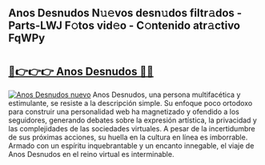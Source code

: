 ## Anos Desnudos N𝚞𝚎vos desn𝚞dos filtr𝚊dos - Parts-LWJ F𝚘tos vid𝚎o - C𝚘ntenido atr𝚊ctivo FqWPy

# <h2><a href="http://mb5im1.tromn.icu/?c=Anos+Desnudos">🔗👉👉👉 Anos Desnudos 🔗🔗</a></h2>

[![Anos Desnudos nuevo](https://i.imgur.com/pEAQMta.gif)](http://mb5im1.tromn.icu/?c=Anos+Desnudos)
Anos Desnudos, una persona multifacética y estimulante, se resiste a la descripción simple. Su enfoque poco ortodoxo para construir una personalidad web ha magnetizado y ofendido a los seguidores, generando debates sobre la expresión artística, la privacidad y las complejidades de las sociedades virtuales. A pesar de la incertidumbre de sus próximas acciones, su huella en la cultura en línea es imborrable. Armado con un espíritu inquebrantable y un encanto innegable, el viaje de Anos Desnudos en el reino virtual es interminable.
